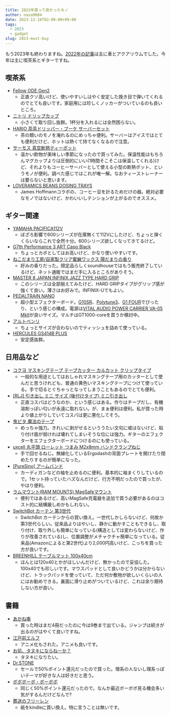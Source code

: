 ```yaml
---
title: 2023年買って良かったモノ
author: nasa9084
date: 2023-12-16T02:09:00+09:00
tags:
  - 2023
  - gadget
slug: 2023-must-buy
---
```


もう2023年も終わりますね。[2022年の記事](https://blog.web-apps.tech/2022-must-buy/)は主に車とアクアリウムでした。今年は主に喫茶系とギターですね。

## 喫茶系

* [Fellow ODE Gen2](https://kigu.coffee/products/ode-brew-grinder-gen2)
    * 正直クソ高いけど、使いやすいしはやく安定した挽き目で弾いてくれるのでとても良いです。家庭用には珍しくノッカーがついているのも良いところ。
* [ニトリ ドリップカップ](https://www.nitori-net.jp/ec/product/8944234s/)
    * 小さくて取り回し抜群。1杯分を入れるには全然困らない。
* [HARIO 茶茶ドリッパー・ブーケ サーバーセット](https://www.hario.com/product/tea/teadripper/CDB.html)
    * 茶の類いのモノを淹れるのにめっちゃ便利。サーバーはアイスではとても便利だけど、ホットは熱くて持てなくなるので注意。
* [サーモス 真空断熱ティーポット](https://amzn.to/46VT1xE)
    * 温かい飲物が美味しい季節になったので買ってみた。保温性能はもちろんマグカップよりは圧倒的にいい(1時間そこそこは保温してくれる)けど、それよりもコーヒーサーバーとして使える小型の断熱ポット、というモノが便利。調べた感じではこれが唯一解。なおティーストレーナーは要らないと思います。
* [LOVERAMICS BEANS DOSING TRAYS](https://www.loveramics.com/collections/james-hoffmann/products/champions-signature-set-of-2-beans-dosing-trays)
    * James Hoffmannコラボの、コーヒー豆を計るためだけの器。絶対必要なモノではないけど、かわいいしテンションが上がるのでオススメ。

## ギター関連

* [YAMAHA PACIFICA112V](https://jp.yamaha.com/products/musical_instruments/guitars_basses/el_guitars/pacifica/pac_100.html)
    * ぼざろ影響で600シリーズが在庫無くて112Vにしたけど、ちょっと弾くくらいならこれで全然十分。600シリーズ欲しくなってきてるけど。
* [G7th Performance 3 ART Capo Black](https://www.soundhouse.co.jp/products/detail/item/262563/)
    * ちょっとカポとしてはお高いけど、かなり使いやすいです。
* [ねこだまり工房/自家製クリア蜜蝋ワックス 陽だまりの香り ](https://www.soundhouse.co.jp/products/detail/item/296867/)
    * 好みの香りだった。限定品らしくsoundhouseではもう販売終了しているけど、ネット通販ではまだ手に入るところがありそう。
* [MASTER 8 JAPAN INFINIX JAZZ TYPE HARD GRIP](https://www.soundhouse.co.jp/products/detail/item/245586/)
    * このシリーズは全部揃えてみたけど、HARD GRIPタイプがグリップ感が強くて良い。薄さはお好みで。INFINIX-Uでもよい。
* [PEDALTRAIN NANO](https://www.soundhouse.co.jp/products/detail/item/170995/)
    * 超小型エフェクターボード。[G10SR](https://www.soundhouse.co.jp/products/detail/item/301481/)、[Polytune3](https://www.soundhouse.co.jp/products/detail/item/236578/)、[G1 FOUR](https://www.soundhouse.co.jp/products/detail/item/260949/)でぴったり、という感じの構成。電源は[VITAL AUDIO POWER CARRIER VA-05 MkII](https://www.soundhouse.co.jp/products/detail/item/329785/)が良いサイズ。マルチはGT1000-coreを買うか検討中。
* [アルトベンリ](https://www.soundhouse.co.jp/products/detail/item/254283/)
    * ちょっとサイズが合わないのでティッシュを詰めて使っている。
* [HERCULES GS414B PLUS](https://www.soundhouse.co.jp/products/detail/item/255864/)
    * 安定感抜群。

## 日用品など

* [コクヨ マスキングテープ テープカッター カルカット クリップタイプ](https://amzn.to/3Rb8lQU)
    * 一般的な用途としてはおしゃれマスキングテープ用のカッターとして使んだと思うけれども、普通の黄色いマスキングテープにつけて使っている。手で切るとぐちゃっとなってしまうこともあるのでとても便利。
* [[RLJ] 引き出し ミニ サイズ (後付けタイプ) ミニ引き出し](https://amzn.to/3uVqniL)
    * 正直コスパはどうなのか、という感じはある。作りはチープだし、有機溶剤っぽい匂いが永遠に取れない。が、まぁ便利は便利。私が買った時より値上がりしていてコスパは更に悪化してそう。
* [鬼ピタ 魔法のテープ](https://amzn.to/3tfruJD)
    * めっちゃ強力。きれいに剥がせるといううたい文句に嘘はないけど、貼り付け面が弱ければ壊れてしまいそうな位には強力。ギターのエフェクターをエフェクターボードにつけるのにも使っている。
* [uxcell 丸平頭 ローレット つまみ M2x8mm ハンドクランプねじ](https://amzn.to/3REH2QL)
    * 手で回せるねじ。無線化しているErgodashの背面プレートを開けたり閉めたりするのが簡単になった。
* [[PureSino] アームバンド](https://amzn.to/3Tg4fK8)
    * カーディガンなどの袖を止めるのに便利。基本的に袖まくりしているので。1セット持っていたハズなんだけど、行方不明だったので買ったが、やはり便利。
* [ラムマウント(RAM MOUNTS) MagSafeマウント](https://amzn.to/3uW3RGA)
    * 便利ではあるけど、高いMagSafe充電器を追加で買う必要があるのはコスト的に結構厳しめかもしれない。
* [SwitchBot カーテン 第3世代](https://amzn.to/3GGd20y)
    * SwitchBot カーテンからの買い換え。一世代しかしらないけど、何故か第3世代らしい。従来品よりはやいし、静かに動かすこともできるし、取り付け、取り外しも簡単になっている(構造としては変わらないけど、作りが改善されている)し、位置調整がメチャクチャ簡単になっている。従来品(Amazonによると第2世代)より2,000円高いけど、こっちを買った方が良いです。
* [BREENHILL テーブルマット 100x40cm](https://amzn.to/48aKqbi)
    * ほんとは120x40とかがほしいんだけど、無かったので妥協した。100x40でも珍しいです。マウスパッドとして良いかどうかは分からないけど、トラックパッドを使っていて、ただ何か敷物が欲しいくらいの人にはお勧めできる。裏面に滑り止めがついているけど、これは余り期待しない方が良い。

## 書籍

* [あかね噺](https://amzn.to/41jWWmH)
    * 買った時はまだ4冊だったのに今は9巻まで出ている。ジャンプは続きが出るのがはやくて良いですね。
* [江戸前エルフ](https://amzn.to/4auksSj)
    * アニメ化もされた。アニメも良いです。
* [お前、タヌキにならねーか？](https://amzn.to/48apd1c)
    * タヌキになりたい。
* [Dr.STONE](https://amzn.to/3Nj09gE)
    * セールで50%ポイント還元だったので買った。理系の人ないし理系っぽいテーマが好きな人は好きだと思う。
* [ボボボーボ・ボーボボ](https://amzn.to/3uW3ID2)
    * 同じく50%ポイント還元だったので。なんか最近ボーボボ見る機会多い気がするんだけどなんで?
* [葬送のフリーレン](https://amzn.to/3NpRatT)
    * 紙をkindleに買い換え。特に言うことは無いです。
